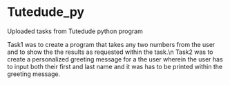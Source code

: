 # Tutedude_py
Uploaded tasks from Tutedude python program

Task1 was to create a program that takes any two numbers from the user and to show the the results as requested within the task.\n
Task2 was to create a personalized greeting message for a the user wherein the user has to input both their first and last name and it was has to be printed within the greeting message. 
